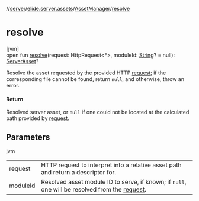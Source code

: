//[server](../../../index.md)/[elide.server.assets](../index.md)/[AssetManager](index.md)/[resolve](resolve.md)

# resolve

[jvm]\
open fun [resolve](resolve.md)(request: HttpRequest&lt;*&gt;, moduleId: [String](https://kotlinlang.org/api/latest/jvm/stdlib/kotlin/-string/index.html)? = null): [ServerAsset](../-server-asset/index.md)?

Resolve the asset requested by the provided HTTP [request](resolve.md); if the corresponding file cannot be found, return `null`, and otherwise, throw an error.

#### Return

Resolved server asset, or `null` if one could not be located at the calculated path provided by [request](resolve.md).

## Parameters

jvm

| | |
|---|---|
| request | HTTP request to interpret into a relative asset path and return a descriptor for. |
| moduleId | Resolved asset module ID to serve, if known; if `null`, one will be resolved from the [request](resolve.md). |
